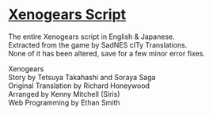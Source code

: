# [Xenogears Script](https://xenogears.us/)
The entire Xenogears script in English & Japanese.  
Extracted from the game by SadNES cITy Translations.  
None of it has been altered, save for a few minor error fixes.

Xenogears  
Story by Tetsuya Takahashi and Soraya Saga  
Original Translation by Richard Honeywood  
Arranged by Kenny Mitchell (Siris)  
Web Programming by Ethan Smith
